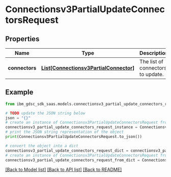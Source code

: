 # Connectionsv3PartialUpdateConnectorsRequest


## Properties

Name | Type | Description | Notes
------------ | ------------- | ------------- | -------------
**connectors** | [**List[Connectionsv3PartialConnector]**](Connectionsv3PartialConnector.md) | The list of connectors to update. | [optional] 

## Example

```python
from ibm_gdsc_sdk_saas.models.connectionsv3_partial_update_connectors_request import Connectionsv3PartialUpdateConnectorsRequest

# TODO update the JSON string below
json = "{}"
# create an instance of Connectionsv3PartialUpdateConnectorsRequest from a JSON string
connectionsv3_partial_update_connectors_request_instance = Connectionsv3PartialUpdateConnectorsRequest.from_json(json)
# print the JSON string representation of the object
print(Connectionsv3PartialUpdateConnectorsRequest.to_json())

# convert the object into a dict
connectionsv3_partial_update_connectors_request_dict = connectionsv3_partial_update_connectors_request_instance.to_dict()
# create an instance of Connectionsv3PartialUpdateConnectorsRequest from a dict
connectionsv3_partial_update_connectors_request_from_dict = Connectionsv3PartialUpdateConnectorsRequest.from_dict(connectionsv3_partial_update_connectors_request_dict)
```
[[Back to Model list]](../README.md#documentation-for-models) [[Back to API list]](../README.md#documentation-for-api-endpoints) [[Back to README]](../README.md)


